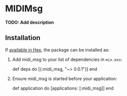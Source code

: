 # MIDIMsg

**TODO: Add description**

## Installation

If [available in Hex](https://hex.pm/docs/publish), the package can be installed as:

  1. Add midi_msg to your list of dependencies in `mix.exs`:

        def deps do
          [{:midi_msg, "~> 0.0.1"}]
        end

  2. Ensure midi_msg is started before your application:

        def application do
          [applications: [:midi_msg]]
        end


